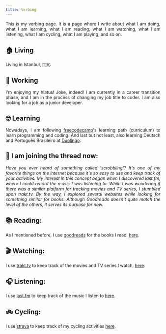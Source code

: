 ```yaml
---
title: Verbing
---
```

<div style='text-align: justify;'>

This is my verbing page. It is a page where I write about what I am doing, what I am learning, what I am reading, what I am watching, what I am listening, what I am cycling, what I am playing, and so on. 

## 🏠 Living

Living in Istanbul, 🇹🇷.

## 🏢 Working

I'm enjoying my hiatus! Joke, indeed! I am currently in a career transition phase, and I am in the process of changing my job title to coder. I am also looking for a job as a junior developer.


## 🤓 Learning

Nowadays, I am following [freecodecamp](https://www.freecodecamp.org/agrogur)'s learning path (curriculum) to learn programming and coding. And last but not least, also learning Deutsch and Português Brasileiro at [Duolingo](https://www.duolingo.com/profile/agrogur). 

## 🧵  I am joining the thread now: 
*Have you ever heard of something called 'scrobbling'? It's one of my favorite things on the internet because it's so easy to use and keep track of your activities. My interest in this concept began when I discovered last.fm, where I could record the music I was listening to. While I was wondering if there was a similar platform for tracking movies and TV series, I stumbled upon trakt.tv. By the way, I explored several websites while looking for something similar for books. Although Goodreads doesn't quite match the level of the others, it serves its purpose for now.*

## 📚 Reading:
As I mentioned before, I use [goodreads](https://www.goodreads.com/) for the books I read, [here](https://www.goodreads.com/agrogur). 

## 🎬 Watching:
I use [trakt.tv](https://trakt.tv/) to keep track of the movies and TV series I watch, [here](https://trakt.tv/users/agrogur).

## 🎧 Listening:
I use [last.fm](https://www.last.fm/) to keep track of the music I listen to [here](https://www.last.fm/user/agrogur).

## 🚲 Cycling:
I use [strava](https://www.strava.com/) to keep track of my cycling activities [here](https://www.strava.com/athletes/agrogur).

</div>

